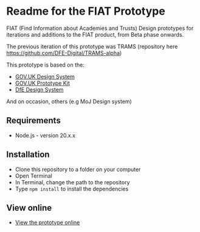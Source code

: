 # Readme for the FIAT Prototype
FIAT (Find Information about Academies and Trusts)
Design prototypes for iterations and additions to the FIAT product, from Beta phase onwards.

The previous iteration of this prototype was TRAMS (repository here https://github.com/DFE-Digital/TRAMS-alpha)

This prototype is based on the:

- [GOV.UK Design System](https://design-system.service.gov.uk/)
- [GOV.UK Prototype Kit](https://prototype-kit.service.gov.uk/docs/)
- [DfE Design System](https://design.education.gov.uk/)

And on occasion, others (e.g MoJ Design system)

## Requirements

- Node.js - version 20.x.x

## Installation

- Clone this repository to a folder on your computer
- Open Terminal
- In Terminal, change the path to the repository
- Type `npm install` to install the dependencies

## View online
- [View the prototype online](https://fiat-prototype-d2ea58cab555.herokuapp.com/)